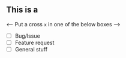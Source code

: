 ## This is a

<-- Put a cross `x` in one of the below boxes -->

- [ ] Bug/Issue
- [ ] Feature request
- [ ] General stuff

<!-- BugStart (Remove this line if reporting bug)
## Describe the bug/issue

I wanted to ...

### What happened

...

### What is expected

...

### Reproduction steps

- ...

### Sample code


### Environment

- OS:
- PHP version:
- phint version:

BugEnd (Remove this line if reporting bug) -->

<!-- FeatureStart (Remove this line if requesting feature)
## Explain the feature


FeatureEnd (Remove this line if requesting feature) -->

<!-- GeneralStart (Remove this line if it is general concern)
## Explain yourself

...

GeneralEnd (Remove this line if it is general concern) -->
